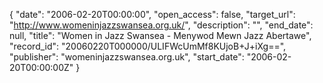 {
  "date": "2006-02-20T00:00:00", 
  "open_access": false, 
  "target_url": "http://www.womeninjazzswansea.org.uk/", 
  "description": "", 
  "end_date": null, 
  "title": "Women in Jazz Swansea - Menywod Mewn Jazz Abertawe", 
  "record_id": "20060220T000000/ULIFWcUmMf8KUjoB+J+iXg==", 
  "publisher": "womeninjazzswansea.org.uk", 
  "start_date": "2006-02-20T00:00:00Z"
}

